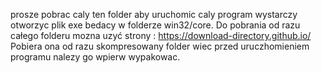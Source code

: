 prosze pobrac caly ten folder aby uruchomic caly program wystarczy otworzyc plik exe bedacy w folderze win32/core. 
Do pobrania od razu całego folderu mozna uzyć strony : https://download-directory.github.io/ 
Pobiera ona od razu skompresowany folder wiec przed uruczhomieniem programu nalezy go wpierw wypakowac.
